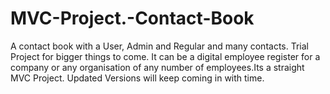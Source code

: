 # MVC-Project.-Contact-Book
A contact book with a User, Admin and Regular and many contacts. Trial Project for bigger things to come. 
It can be a digital employee register for a company or any organisation of any number of employees.Its a straight MVC Project. 
Updated Versions will keep coming in with time.
